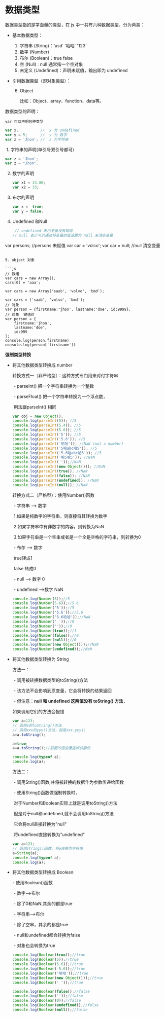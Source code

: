 # 数据类型

数据类型指的是字面量的类型，在 js 中一共有六种数据类型，分为两类：

- 基本数据类型：

  1. 字符串 (String)：'asd'  '哈哈'  '123'
  2. 数字 (Number)
  3. 布尔 (Boolean)：true  false
  4. 空 (Null) : null 通常指一个空对象
  5. 未定义 (Undefined)：声明未赋值，输出即为 undefined

- 引用数据类型（即对象类型）：

  6. Object

     比如：Object、array、function、data等。

数据类型的声明：

 	var 可以声明各种类型		

```js
var x;			// 	x 为 undefined
var y = 5;		//	y 为 数字
var z = 'Jhon';	//	z 为字符串
```

​	1. 字符串的声明(单引号双引号都可)		

```js
var z = 'Jhon';	
var z = "Jhon";	
```

2. 数字的声明	

   ```js
   var x1 = 33.00;
   var x2 = 33;
   ```

3. 布尔的声明	

   ```js
   var x =  true;
   var y = false;
   ```

4. Undefined 和Null

   ```js
	// undefined 表示变量没有赋值
   // null 表示可以通过将变量的值设置为 null 来清空变量
var persons;	//persons 未赋值
   var car = 'volco';
   var car = null; //null 清空变量
   ```
   
5. object 对象

   ```js
   // 数组
   var cars = new Array();
   cars[0] = 'aaa';
   
   var cars = new Array('saab', 'volvo', 'bmd');
   
   var cars = ['saab', 'volvo', 'bmd'];
   // 对象
   var person = {firstname:'jhon', lastname:'doe', id:9999};
   // 对象  键值对
   var person = {
       firstname:'jhon',
       lastname:'doe',
       id:999
   };
   console.log(person.firstname)
   console.log(person['firstname'])
   ```

**强制类型转换**

- 将其他数据类型转换成 number

  转换方式一（非严格型）：这种方式专门用来对付字符串	

  ​    \- parseInt() 把一个字符串转换为一个整数

  ​    \- parseFloat() 把一个字符串转换为一个浮点数，

  ​							用法跟parseInt() 相同

  ```js
  var obj = new Object();
  console.log(parseInt(5)); //5
  console.log(parseInt(5.4)); //5
  console.log(parseInt(5.6)); //5
  console.log(parseInt('5')); //5
  console.log(parseInt('5.6')); //5
  console.log(parseInt('哈哈')); //NaN (not a number)
  console.log(parseInt('5哈abc哈5')); //5
  console.log(parseInt('5.6哈abc哈5')); //5
  console.log(parseInt('哈5哈5')); //NaN
  console.log(parseInt(''));//NaN
  console.log(parseInt(new Object())); //NaN
  console.log(parseInt(true)); //NaN
  console.log(parseInt(false)); //NaN
  console.log(parseInt(undefined)); //NaN
  console.log(parseInt(null)); //NaN
  ```

  转换方式二（严格型）：使用Number()函数

  ​      \- 字符串 --> 数字

  ​        1.如果是纯数字的字符串，则直接将其转换为数字

  ​        2.如果字符串中有非数字的内容，则转换为NaN

  ​        3.如果字符串是一个空串或者是一个全是空格的字符串，则转换为0

  ​      \- 布尔 --> 数字

  ​        true转成1

  ​        false 转成0

  ​      \- null --> 数字 0

  ​      \- undefined -->数字 NaN 

  ```js
  console.log(Number(5));//5
  console.log(Number(5.6));//5.6
  console.log(Number('5'));//5
  console.log(Number('5.6'));//5.6
  console.log(Number('5.6哈哈'));//NaN
  console.log(Number(' '));//0
  console.log(Number(''));//0
  console.log(Number(true));//1
  console.log(Number(false));//0
  console.log(Number(null));//0
  console.log(Number(new Object()));//NaN
  console.log(Number(undefined));//NaN
  ```

- 将其他数据类型转换为 String

  方法一：

  ​    \- 调用被转换数据类型的toString()方法

  ​    \- 该方法不会影响到原变量，它会将转换的结果返回

  ​    \- 但注意：**null 和 undefined 这两值没有 toString() 方法**，

  如果调用它们的方法会报错

  ```js
  var a=123;
  // 调用a的toString()方法
  // 调用xxx的yyy()方法，就是xxx.yyy()
  a=a.toString(); 
  
  a=true;
  a=a.toString();//后面的值会覆盖掉前面的 
  
  console.log(typeof a);
  console.log(a);
  ```

    方法二：

  ​    \- 调用String()函数,并将被转换的数据作为参数传递给函数

  ​    \- 使用String()函数做强制转换时，

  ​      对于Number和Boolean实际上就是调用toString()方法

  ​      但是对于null和undefined,就不会调用toString()方法

  ​        它会将null直接转换为"null"

  ​        将undefined直接转换为"undefined"

  ```js
  var a=123;
  // 调用String()函数，将a转换为字符串
  a=String(a);
  console.log(typeof a);
  console.log(a);
  ```

- 将其他数据类型转换成 Boolean

   \- 使用Boolean()函数

  ​    \- 数字-->布尔

  ​      	- 除了0和NaN,其余的都是true

  ​    \- 字符串-->布尔

  ​      	- 除了空串，其余的都是true

  ​    \- null和undefined都会转换为false

  ​    \- 对象也会转换为true

  ```js
  console.log(Boolean(true));//true
  console.log(Boolean(5));//true
  console.log(Boolean(5.6));//true
  console.log(Boolean(-5.6));//true
  console.log(Boolean('哈哈'));//true
  console.log(Boolean(new Object()));//true
  console.log(Boolean(' '));//true
  
  console.log(Boolean(false));//false
  console.log(Boolean(''));//false
  console.log(Boolean(0));//false
  console.log(Boolean(undefined));//false
  console.log(Boolean(null));//false
  ```

  